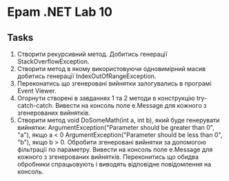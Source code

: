 # Epam .NET Lab 10

## Tasks
1. Створити рекурсивний метод. Добитись генерації StackOverflowException.
2. Створити метод в якому використовуючи одновимірний масив добитись генерації IndexOutOfRangeException.
3. Переконатись що згенеровані вийнятки залогувались в програмі Event Viewer.
4. Огорнути створені в завданнях 1 та 2 методи в конструкцію try-catch-catch. Вивести на консоль поле e.Message для кожного
з згенерованих вийнятків.
5. Створити метод void DoSomeMath(int a, int b), який буде генерувати вийнятки:
ArgumentException("Parameter should be greater than 0", "a"), якщо а < 0
ArgumentException("Parameter should be less than 0", "b"), якщо b > 0.
Обробити згенеровані вийнятки за допомогою фільтрації по параметру. Вивести на консоль поле e.Message для кожного з
згенерованих вийнятків. Переконитись що обидва обробники спрацьовують і виводять відповідне повідомлення на
консоль.
